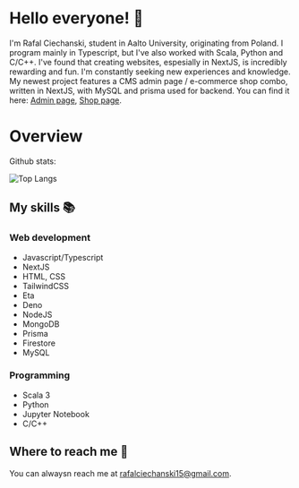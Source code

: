 # Hello everyone! :wave:

I'm Rafal Ciechanski, student in Aalto University, originating from Poland. I program mainly in Typescript, but I've also worked with Scala, Python and C/C++. I've found that creating websites, espesially in NextJS, is incredibly rewarding and fun. I'm constantly seeking new experiences and knowledge. My newest project features a CMS admin page / e-commerce shop combo, written in NextJS, with MySQL and prisma used for backend. You can find it here: [Admin page](https://github.com/Sdfeagt/E-commerce-admin-page), [Shop page](https://github.com/Sdfeagt/E-commerce-shop-page).

# Overview
Github stats:

![Top Langs](https://github-readme-stats.vercel.app/api/top-langs/?username=sdfeagt&hide_progress=true)



## My skills :books:

### Web development

* Javascript/Typescript
* NextJS
* HTML, CSS
* TailwindCSS
* Eta
* Deno
* NodeJS
* MongoDB
* Prisma
* Firestore
* MySQL

### Programming

* Scala 3
* Python
* Jupyter Notebook
* C/C++



## Where to reach me :email:

You can alwaysn reach me at rafalciechanski15@gmail.com.





<!---
Sdfeagt/Sdfeagt is a ✨ special ✨ repository because its `README.md` (this file) appears on your GitHub profile.
You can click the Preview link to take a look at your changes.
--->


